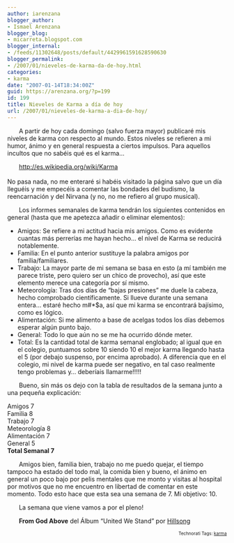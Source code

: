 ```yaml
---
author: iarenzana
blogger_author:
- Ismael Arenzana
blogger_blog:
- micarreta.blogspot.com
blogger_internal:
- /feeds/11302648/posts/default/4429961591628590630
blogger_permalink:
- /2007/01/nieveles-de-karma-da-de-hoy.html
categories:
- karma
date: "2007-01-14T18:34:00Z"
guid: https://arenzana.org/?p=199
id: 199
title: Nieveles de Karma a día de hoy
url: /2007/01/nieveles-de-karma-a-dia-de-hoy/
---
```

<p style="text-indent:20pt;">
  A partir de hoy cada domingo (salvo fuerza mayor) publicaré mis niveles de karma con respecto al mundo. Estos niveles se refieren a mi humor, ánimo y en general respuesta a ciertos impulsos. Para aquellos incultos que no sabéis qué es el karma&#8230;
</p>

<p style="text-indent:20pt;">
  <a href="http://es.wikipedia.org/wiki/Karma" title="http://es.wikipedia.org/wiki/Karma">http://es.wikipedia.org/wiki/Karma</a><a href="http://es.wikipedia.org/wiki/Karma"><br /> </a><br /> No pasa nada, no me enteraré si habéis visitado la página salvo que un día lleguéis y me empecéis a comentar las bondades del budismo, la reencarnación y del Nirvana (y no, no me refiero al grupo musical).
</p>

<p style="text-indent:20pt;">
  Los informes semanales de karma tendrán los siguientes contenidos en general (hasta que me apetezca añadir o eliminar elementos):
</p>

  * Amigos: Se refiere a mi actitud hacia mis amigos. Como es evidente cuantas más perrerías me hayan hecho&#8230; el nivel de Karma se reducirá notablemente.
  * Familia: En el punto anterior sustituye la palabra amigos por familia/familiares.
  * Trabajo: La mayor parte de mi semana se basa en esto (a mí también me parece triste, pero quiero ser un chico de provecho), así que este elemento merece una categoría por sí mismo.
  * Meteorología: Tras dos días de &#8220;bajas presiones&#8221; me duele la cabeza, hecho comprobado científicamente. Si llueve durante una semana entera&#8230; estaré hecho m#*$a, así que mi karma se encontrará bajísimo, como es lógico.
  * Alimentación: Si me alimento a base de acelgas todos los días debemos esperar algún punto bajo.
  * General: Todo lo que aún no se me ha ocurrido dónde meter.
  * Total: Es la cantidad total de karma semanal englobado; al igual que en el colegio, puntuamos sobre 10 siendo 10 el mejor karma llegando hasta el 5 (por debajo suspenso, por encima aprobado). A diferencia que en el colegio, mi nivel de karma puede ser negativo, en tal caso realmente tengo problemas y&#8230; deberíais llamarme!!!!!

<p style="text-indent:20pt;">
  Bueno, sin más os dejo con la tabla de resultados de la semana junto a una pequeña explicación:
</p>

Amigos 7  
Familia 8  
Trabajo 7  
Meteorología 8  
Alimentación 7  
General 5  
**Total Semanal 7**

<p style="text-indent:20pt;">
  Amigos bien, familia bien, trabajo no me puedo quejar, el tiempo tampoco ha estado del todo mal, la comida bien y bueno, el ánimo en general un poco bajo por pelis mentales que me monto y visitas al hospital por motivos que no me encuentro en libertad de comentar en este momento. Todo esto hace que esta sea una semana de 7. Mi objetivo: 10.
</p>

<p style="text-indent:20pt;">
  La semana que viene vamos a por el pleno!
</p>

<p style="text-indent:20pt;">
  <strong>From God Above</strong> del Álbum &#8220;United We Stand&#8221; por <a href="http://www.google.com/search?q=%22Hillsong%22">Hillsong</a>
</p>

<!-- technorati tags start -->

<p style="text-align:right;font-size:10px;">
  Technorati Tags: <a href="http://www.technorati.com/tag/karma" rel="tag">karma</a>
</p>

<!-- technorati tags end -->